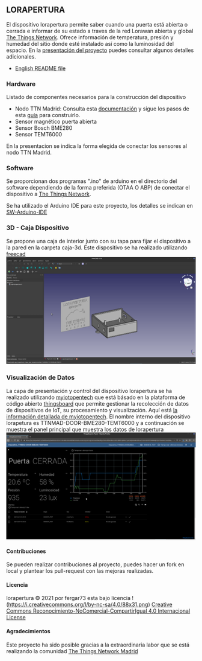 ## LORAPERTURA
El dispositivo lorapertura permite saber cuando una puerta está abierta o cerrada e informar de su estado a traves de la red Lorawan abierta y global [The Things Network](https://www.thethingsnetwork.org). Ofrece información de temperatura, presión y humedad del sitio donde esté instalado así como la luminosidad del espacio.
En la [presentación del proyecto](./presentacion/lorapertura-ttnmad.pdf) puedes consultar algunos detalles adicionales. 
- [English README file](README-EN.md)

### Hardware
Listado de componentes necesarios para la construcción del dispositivo
- Nodo TTN Madrid: Consulta esta  [documentación]( https://github.com/IoTopenTech/Nodo_TTN_MAD_V2) y sigue los pasos de esta [guía](https://github.com/IoTopenTech/Nodo_TTN_MAD_V2/blob/master/Montaje%20nodo%20TTN%20MAD%20v2_2%20basico.pdf) para construirlo.
- Sensor magnético puerta abierta
- Sensor Bosch BME280
- Sensor TEMT6000 

En la presentacion se indica la forma elegida de conectar los sensores al nodo TTN Madrid.

### Software
Se proporcionan dos programas ".ino" de arduino en el directorio del software dependiendo de la forma preferida (OTAA O ABP) de conectar el dispositivo a [The Things Network](https://www.thethingsnetwork.org).

Se ha utilizado el Arduino IDE para este proyecto, los detalles se indican en [SW-Arduino-IDE](https://github.com/fergar73/lorapertura/SW-Arduino-IDE.md)

### 3D - Caja Dispositivo 
Se propone una caja de interior junto con su tapa para fijar el dispositivo a la pared en la carpeta caja-3d. Este dispositivo se ha realizado utilizando [freecad](https://www.freecadweb.org)
![caja-lorapertura](./images/caja-lorapertura.png)

### Visualización de Datos
La capa de presentación y control del dispositivo lorapertura se ha realizado utilizando [myiotopentech](https://my.iotopentech.io/) que está básado en la plataforma de código abierto [thingsboard](https://thingsboard.io/) que permite gestionar la recolección de datos de dispositivos de IoT, su procesamiento y visualización. 
Aquí está [la información detallada de myiotopentech]( https://github.com/IoTopenTech/myIoTopenTech). El nombre interno del dispositivo lorapetura es TTNMAD-DOOR-BME280-TEMT6000 y a continuación se muestra el panel principal que muestra los datos de lorapertura
![panel principal](./images/panel-principal-lorapertura.png)

#### Contribuciones
Se pueden realizar contribuciones al proyecto, puedes hacer un fork en local y plantear los pull-request con las mejoras realizadas.

#### Licencia
 lorapertura © 2021 por fergar73 esta bajo licencia !(https://i.creativecommons.org/l/by-nc-sa/4.0/88x31.png) [Creative Commons Reconocimiento-NoComercial-CompartirIgual 4.0 Internacional License](http://creativecommons.org/licenses/by-nc-sa/4.0/)
 
#### Agradecimientos
Este proyecto ha sido posible gracias a la extraordinaria labor que se está realizando la comunidad [The Things Network Madrid](https://www.thethingsnetwork.org/community/madrid/)
 